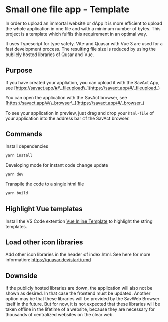 # Small one file app - Template

In order to upload an immortal website or dApp it is more efficient to upload the whole application in one file and with a minimum number of bytes. This project is a template which fulfils this requirement in an optimal way.

It uses Typescript for type safety. Vite and Quasar with Vue 3 are used for a fast development process.
The resulting file size is reduced by using the publicly hosted libraries of Qusar and Vue.

## Purpose

If you have created your appliation, you can upload it with the SavAct App, see [https://savact.app/#/\_fileupload\_](https://savact.app/#/_fileupload_)

You can open the application with the SavAct browser, see [https://savact.app/#/\_browser\_](https://savact.app/#/_browser_)

To see your application in preview, just drag and drop your `html-file` of your application into the address bar of the SavAct browser.

## Commands

Install dependencies

```bash
yarn install
```

Developing mode for instant code change update

```bash
yarn dev
```

Transpile the code to a single html file

```bash
yarn build
```

## Highlight Vue templates

Install the VS Code extention [Vue Inline Template](https://marketplace.visualstudio.com/items?itemName=faisalhakim47.vue-inline-template) to highlight the string templates.

## Load other icon libraries

Add other icon libraries in the header of index.html.
See here for more information: https://quasar.dev/start/umd

## Downside

If the publicly hosted libraries are down, the application will also not be shown as desired. In that case the frontend must be updated. Another option may be that these libraries will be provided by the SavWeb Browser itself in the future. But for now, it is not expected that these libraries will be taken offline in the lifetime of a website, because they are necessary for thousands of centralized websites on the clear web.
